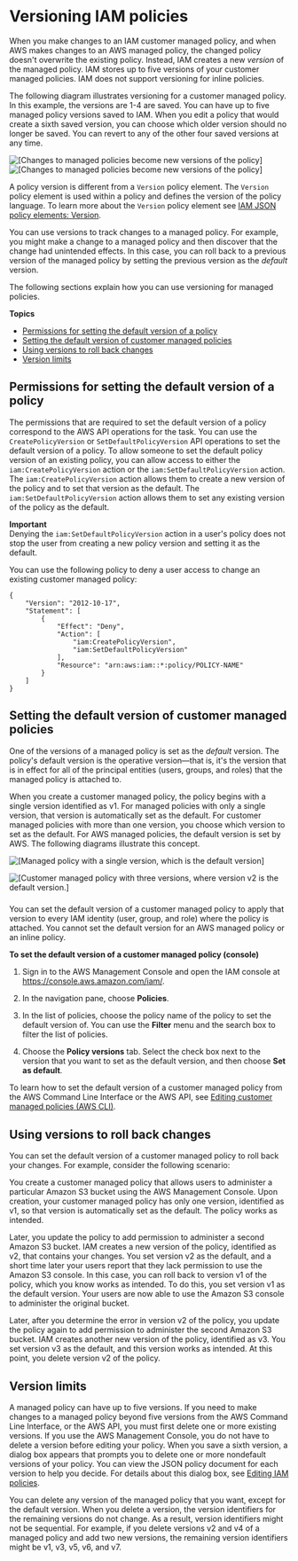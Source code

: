 # Versioning IAM policies<a name="access_policies_managed-versioning"></a>

When you make changes to an IAM customer managed policy, and when AWS makes changes to an AWS managed policy, the changed policy doesn't overwrite the existing policy\. Instead, IAM creates a new *version* of the managed policy\. IAM stores up to five versions of your customer managed policies\. IAM does not support versioning for inline policies\. 

The following diagram illustrates versioning for a customer managed policy\. In this example, the versions are 1\-4 are saved\. You can have up to five managed policy versions saved to IAM\. When you edit a policy that would create a sixth saved version, you can choose which older version should no longer be saved\. You can revert to any of the other four saved versions at any time\.

![\[Changes to managed policies become new versions of the policy\]](http://docs.aws.amazon.com/IAM/latest/UserGuide/)![\[Changes to managed policies become new versions of the policy\]](http://docs.aws.amazon.com/IAM/latest/UserGuide/)

A policy version is different from a `Version` policy element\. The `Version` policy element is used within a policy and defines the version of the policy language\. To learn more about the `Version` policy element see [IAM JSON policy elements: Version](reference_policies_elements_version.md)\.

You can use versions to track changes to a managed policy\. For example, you might make a change to a managed policy and then discover that the change had unintended effects\. In this case, you can roll back to a previous version of the managed policy by setting the previous version as the *default* version\. 

The following sections explain how you can use versioning for managed policies\.

**Topics**
+ [Permissions for setting the default version of a policy](#policy-version-permissions)
+ [Setting the default version of customer managed policies](#default-version)
+ [Using versions to roll back changes](#versions-roll-back)
+ [Version limits](#version-limits)

## Permissions for setting the default version of a policy<a name="policy-version-permissions"></a>

The permissions that are required to set the default version of a policy correspond to the AWS API operations for the task\. You can use the `CreatePolicyVersion` or `SetDefaultPolicyVersion` API operations to set the default version of a policy\. To allow someone to set the default policy version of an existing policy, you can allow access to either the `iam:CreatePolicyVersion` action or the `iam:SetDefaultPolicyVersion` action\. The `iam:CreatePolicyVersion` action allows them to create a new version of the policy and to set that version as the default\. The `iam:SetDefaultPolicyVersion` action allows them to set any existing version of the policy as the default\.

**Important**  
Denying the `iam:SetDefaultPolicyVersion` action in a user's policy does not stop the user from creating a new policy version and setting it as the default\.

You can use the following policy to deny a user access to change an existing customer managed policy:

```
{
    "Version": "2012-10-17",
    "Statement": [
        {
            "Effect": "Deny",
            "Action": [
                "iam:CreatePolicyVersion",
                "iam:SetDefaultPolicyVersion"
            ],
            "Resource": "arn:aws:iam::*:policy/POLICY-NAME"
        }
    ]
}
```

## Setting the default version of customer managed policies<a name="default-version"></a>

One of the versions of a managed policy is set as the *default* version\. The policy's default version is the operative version—that is, it's the version that is in effect for all of the principal entities \(users, groups, and roles\) that the managed policy is attached to\. 

When you create a customer managed policy, the policy begins with a single version identified as v1\. For managed policies with only a single version, that version is automatically set as the default\. For customer managed policies with more than one version, you choose which version to set as the default\. For AWS managed policies, the default version is set by AWS\. The following diagrams illustrate this concept\. 

![\[Managed policy with a single version, which is the default version\]](http://docs.aws.amazon.com/IAM/latest/UserGuide/images/policies-managed-policies-versions-default-one.diagram.png)



![\[Customer managed policy with three versions, where version v2 is the default version.\]](http://docs.aws.amazon.com/IAM/latest/UserGuide/images/policies-managed-policies-versions-default-multiple.diagram.png)

### <a name="set-default-version-managed-policy-console"></a>

You can set the default version of a customer managed policy to apply that version to every IAM identity \(user, group, and role\) where the policy is attached\. You cannot set the default version for an AWS managed policy or an inline policy\.

**To set the default version of a customer managed policy \(console\)**

1. Sign in to the AWS Management Console and open the IAM console at [https://console\.aws\.amazon\.com/iam/](https://console.aws.amazon.com/iam/)\.

1. In the navigation pane, choose **Policies**\.

1. In the list of policies, choose the policy name of the policy to set the default version of\. You can use the **Filter** menu and the search box to filter the list of policies\.

1. Choose the **Policy versions** tab\. Select the check box next to the version that you want to set as the default version, and then choose **Set as default**\.

To learn how to set the default version of a customer managed policy from the AWS Command Line Interface or the AWS API, see [Editing customer managed policies \(AWS CLI\)](access_policies_manage-edit.md#edit-policies-cli-api)\. 

## Using versions to roll back changes<a name="versions-roll-back"></a>

You can set the default version of a customer managed policy to roll back your changes\. For example, consider the following scenario:

You create a customer managed policy that allows users to administer a particular Amazon S3 bucket using the AWS Management Console\. Upon creation, your customer managed policy has only one version, identified as v1, so that version is automatically set as the default\. The policy works as intended\. 

Later, you update the policy to add permission to administer a second Amazon S3 bucket\. IAM creates a new version of the policy, identified as v2, that contains your changes\. You set version v2 as the default, and a short time later your users report that they lack permission to use the Amazon S3 console\. In this case, you can roll back to version v1 of the policy, which you know works as intended\. To do this, you set version v1 as the default version\. Your users are now able to use the Amazon S3 console to administer the original bucket\. 

Later, after you determine the error in version v2 of the policy, you update the policy again to add permission to administer the second Amazon S3 bucket\. IAM creates another new version of the policy, identified as v3\. You set version v3 as the default, and this version works as intended\. At this point, you delete version v2 of the policy\.

## Version limits<a name="version-limits"></a>

A managed policy can have up to five versions\. If you need to make changes to a managed policy beyond five versions from the AWS Command Line Interface, or the AWS API, you must first delete one or more existing versions\. If you use the AWS Management Console, you do not have to delete a version before editing your policy\. When you save a sixth version, a dialog box appears that prompts you to delete one or more nondefault versions of your policy\. You can view the JSON policy document for each version to help you decide\. For details about this dialog box, see [Editing IAM policies](access_policies_manage-edit.md)\.

You can delete any version of the managed policy that you want, except for the default version\. When you delete a version, the version identifiers for the remaining versions do not change\. As a result, version identifiers might not be sequential\. For example, if you delete versions v2 and v4 of a managed policy and add two new versions, the remaining version identifiers might be v1, v3, v5, v6, and v7\. 